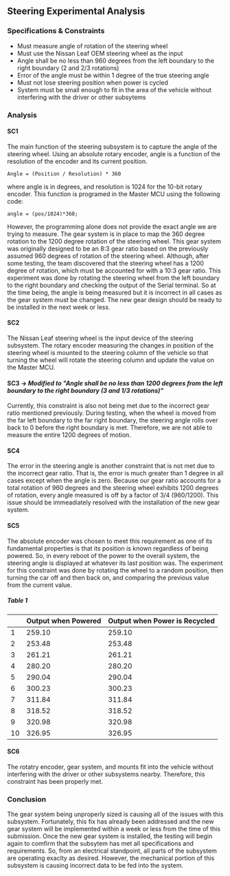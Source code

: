 Steering Experimental Analysis
----
### Specifications & Constraints
- Must measure angle of rotation of the steering wheel
- Must use the Nissan Leaf OEM steering wheel as the input
- Angle shall be no less than 960 degrees from the left boundary to the right boundary (2 and 2/3 rotations)
- Error of the angle must be within 1 degree of the true steering angle
- Must not lose steering position when power is cycled
- System must be small enough to fit in the area of the vehicle without interfering with the driver or other subsytems
### Analysis
#### SC1
The main function of the steering subsystem is to capture the angle of the steering wheel. Using an absolute rotary encoder, angle is a function of the resolution of the encoder and its current position.
    
    Angle = (Position / Resolution) * 360

where angle is in degrees, and resolution is 1024 for the 10-bit rotary encoder. This function is programed in the Master MCU using the following code:

    angle = (pos/1024)*360;
    
However, the programming alone does not provide the exact angle we are trying to measure. The gear system is in place to map the 360 degree rotation to the 1200 degree rotation of the steering wheel. This gear system was originally designed to be an 8:3 gear ratio based on the previously assumed 960 degrees of rotation of the steering wheel. Although, after some testing, the team discovered that the steering wheel has a 1200 degree of rotation, which must be accounted for with a 10:3 gear ratio. This experiment was done by rotating the steering wheel from the left boundary to the right boundary and checking the output of the Serial terminal. So at the time being, the angle is being measured but it is incorrect in all cases as the gear system must be changed. The new gear design should be ready to be installed in the next week or less.
#### SC2
The Nissan Leaf steering wheel is the input device of the steering subsystem. The rotary encoder measuring the changes in position of the steering wheel is mounted to the steering column of the vehicle so that turning the wheel will rotate the steering column and update the value on the Master MCU.
#### SC3 -> _Modified to "Angle shall be no less than 1200 degrees from the left boundary to the right boundary (3 and 1/3 rotations)"_
Currently, this constraint is also not being met due to the incorrect gear ratio mentioned previously. During testing, when the wheel is moved from the far left boundary to the far right boundary, the steering angle rolls over back to 0 before the right boundary is met. Therefore, we are not able to measure the entire 1200 degrees of motion.
#### SC4
The error in the steering angle is another constraint that is not met due to the incorrect gear ratio. That is, the error is much greater than 1 degree in all cases except when the angle is zero. Because our gear ratio accounts for a total rotation of 960 degrees and the steering wheel exhibits 1200 degrees of rotation, every angle measured is off by a factor of 3/4 (960/1200). This issue should be immeadiately resolved with the installation of the new gear system.
#### SC5
The absolute encoder was chosen to meet this requirement as one of its fundamental properties is that its position is known regardless of being powered. So, in every reboot of the power to the overall system, the steering angle is displayed at whatever its last position was. The experiment for this constraint was done by rotating the wheel to a random position, then turning the car off and then back on, and comparing the previous value from the current value.
##### Table 1
| |Output when Powered|Output when Power is Recycled|
|--|---------|----------|
|1|259.10|259.10|
|2|253.48|253.48|
|3|261.21|261.21|
|4|280.20|280.20|
|5|290.04|290.04|
|6|300.23|300.23|
|7|311.84|311.84|
|8|318.52|318.52|
|9|320.98|320.98|
|10|326.95|326.95|
#### SC6
The rotatry encoder, gear system, and mounts fit into the vehicle without interfering with the driver or other subsystems nearby. Therefore, this constraint has been properly met.
### Conclusion
The gear system being unproperly sized is causing all of the issues with this subsystem. Fortunately, this fix has already been addressed and the new gear system will be implemented within a week or less from the time of this submission. Once the new gear system is installed, the testing will begin again to comfirm that the subsytem has met all specifications and requirements. So, from an electrical standpoint, all parts of the subsystem are operating exaclty as desired. However, the mechanical portion of this subsystem is causing incorrect data to be fed into the system.
